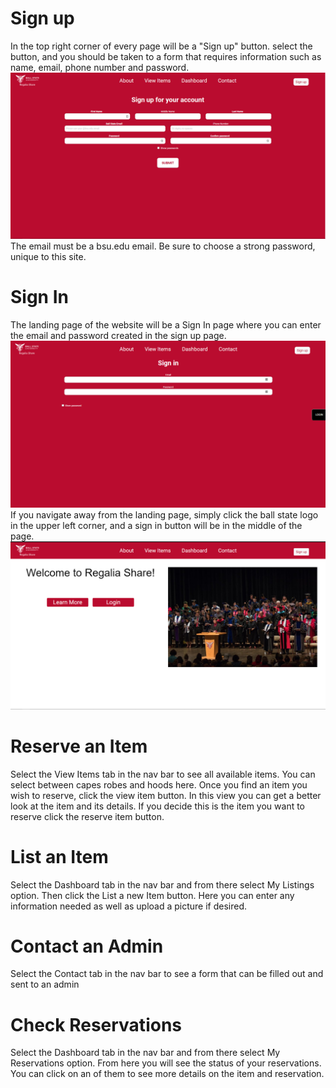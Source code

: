 # Sign up
In the top right corner of every page will be a "Sign up" button. select the button, and you should be taken to a form that requires information such as name, email, phone number and password. ![signup](SignUp.png) The email must be a bsu.edu email. Be sure to choose a strong password, unique to this site.
# Sign In
The landing page of the website will be a Sign In page where you can enter the email and password created in the sign up page. ![signin](SignIn.png) If you navigate away from the landing page, simply click the ball state logo in the upper left corner, and a sign in button will be in the middle of the page.![hompage](HomePage.png)
# Reserve an Item
Select the View Items tab in the nav bar to see all available items. You can select between capes robes and hoods here. Once you find an item you wish to reserve, click the view item button. In this view you can get a better look at the item and its details. If you decide this is the item you want to reserve click the reserve item button.
# List an Item
Select the Dashboard tab in the nav bar and from there select My Listings option. Then click the List a new Item button. Here you can enter any information needed as well as upload a picture if desired.
# Contact an Admin
Select the Contact tab in the nav bar to see a form that can be filled out and sent to an admin
# Check Reservations
Select the Dashboard tab in the nav bar and from there select My Reservations option. From here you will see the status of your reservations. You can click on an of them to see more details on the item and reservation.
 